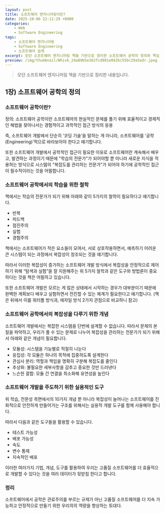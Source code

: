 ```yaml
---
layout: post
title: 소프트웨어 엔지니어링이란?
date: 2025-10-06 22:11:29 +0900
categories:
    - Web
    - Software Engineering
tags:
    - 소프트웨어 엔지니어링
    - Software Engineering
    - 소프트웨어 설계
excerpt: 모던 소프트웨어 엔지니어링 책을 기반으로 정리한 소프트웨어 공학의 정의와 핵심 개념
preview: /img/thumbnail/Whisk_24a89b5e362fcd981e042bc55bc29a5edr.jpeg
---
```


> 모던 소프트웨어 엔지니어링 책을 기반으로 정리한 내용입니다.

## 1장) 소프트웨어 공학의 정의
### 소프트웨어 공학이란?
정의: 소프트웨어 공학이란 소프트웨어의 현실적인 문제를 풀기 위해 효율적이고 경제적인 해법을 찾아나서는 경험적이고 과학적인 접근 방식의 응용  
  
즉, 소프트웨어 개발에서 단순히 ‘코딩 기술’을 말하는 게 아니라,
소프트웨어를 ‘공학(Engineering)’적으로 바라보아야 한다고 얘기합니다.  
  
또한 소프트웨어 개발에서 공학적인 접근이 필요한 이유로 소프트웨어란 계속해서 배우고, 발견하는 과정이기 때문에 "학습의 전문가"가 되어야할 뿐 아니라
새로운 지식을 적용하는 방식으로 시스템의 "복잡도를 관리하는 전문가"가 되어야 하기에 공학적인 접근이 필수적이라는 것을 어필합니다.

### 소프트웨어 공학에서의 학습을 위한 철학
책에서는 학습의 전문가가 되기 위해 아래와 같이 5가지의 철학이 필요하다고 얘기합니다.
- 반복
- 피드백
- 점진주의
- 실험
- 경험주의
  
책에서는 소프트웨어가 작은 요소들이 모여서, 서로 상호작용하면서, 예측하기 어려운 큰 시스템이 되는 과정에서 복잡성이 창조되는 것을 얘기합니다.  
  
따라서 이러한 복잡성이 증가하는 소프트웨어 개발 방식에서 복잡성을 안정적으로 제어하기 위해 “탐색과 실험”을 잘 지원해주는 위 5가지 철학과 같은 도구와 방법론이 중요하다는 것을 책은 어필하고 있습니다.
  
또한 소프트웨어 개발은 모르는 게 많은 상태에서 시작하는 경우가 대부분이기 때문에 완벽한 계획보다 배우고 실험하면서 전진할 수 있는 체계가 필요한다고 얘기합니다. (책은 뒤에서 이를 워터폴 방식과, 에자일 방식 2가지 관점으로 비교하니 참고)

### 소프트웨어 공학에서의 복잡성을 다루기 위한 개념
소프트웨어 개발에서는 복잡한 시스템을 단번에 설계할 수 없습니다. 따라서 문제의 본질을 파악하고, 우리가 풀 수 있는 문제로 나누어 복잡성을 관리하는 전문가가 되기 위해서 아래와 같은 개념이 필요합니다.

- 모듈성: 시스템을 기능별로 적절히 나눈다
- 응집성: 각 모듈은 하나의 목적에 집중하도록 설계한다
- 관심사 분리: 역할과 책임을 명확히 구분해 복잡도를 줄인다
- 추상화: 불필요한 세부사항을 감추고 중요한 것만 드러낸다
- 느슨한 결합: 모듈 간 연결을 최소화해 유연성을 높인다


### 소프트웨어 개발을 주도하기 위한 실용적인 도구
위 학습, 전문성 측면에서의 10가지 개념 뿐 아니라 복잡성이 늘어나는 소프트웨어를 진화적으로 안전하게 만들어가는 구조를 위해서는 실용적 개발 도구를 함께 사용해야 합니다. 
  
따라서 다음과 같은 도구들을 활용할 수 있습니다.
- 테스트 가능성
- 배포 가능성
- 속도
- 변수 통제
- 지속적인 배포

이러한 여러가지 기법, 개념, 도구를 활용하여 우리는 고품질 소프트웨어를 더 효율적으로 개발할 수 있다는 것을 여러 데이터가 뒷받침 한다고 합니다.


### 정리
소프트웨어에서 공학은 관료주의를 부르는 규제가 아닌 고품질 소프트웨어를 더 지속 가능하고 안정적으로 만들기 위한 우리의의 역량을 향상하는 토대다.